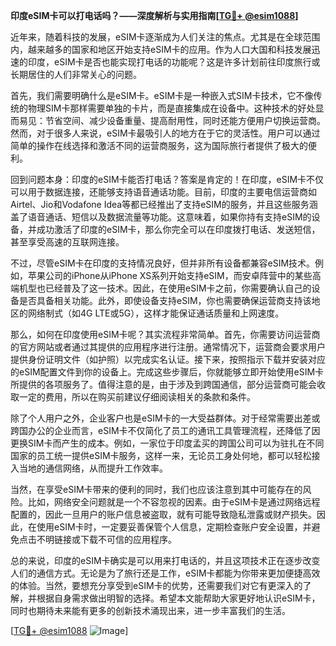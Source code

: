 **印度eSIM卡可以打电话吗？——深度解析与实用指南[[TG💪+ @esim1088](https://t.me/s/esim1088)]**

近年来，随着科技的发展，eSIM卡逐渐成为人们关注的焦点。尤其是在全球范围内，越来越多的国家和地区开始支持eSIM卡的应用。作为人口大国和科技发展迅速的印度，eSIM卡是否也能实现打电话的功能呢？这是许多计划前往印度旅行或长期居住的人们非常关心的问题。

首先，我们需要明确什么是eSIM卡。eSIM卡是一种嵌入式SIM卡技术，它不像传统的物理SIM卡那样需要单独的卡片，而是直接集成在设备中。这种技术的好处显而易见：节省空间、减少设备重量、提高耐用性，同时还能方便用户切换运营商。然而，对于很多人来说，eSIM卡最吸引人的地方在于它的灵活性。用户可以通过简单的操作在线选择和激活不同的运营商服务，这为国际旅行者提供了极大的便利。

回到问题本身：印度的eSIM卡能否打电话？答案是肯定的！在印度，eSIM卡不仅可以用于数据连接，还能够支持语音通话功能。目前，印度的主要电信运营商如Airtel、Jio和Vodafone Idea等都已经推出了支持eSIM的服务，并且这些服务涵盖了语音通话、短信以及数据流量等功能。这意味着，如果你持有支持eSIM的设备，并成功激活了印度的eSIM卡，那么你完全可以在印度拨打电话、发送短信，甚至享受高速的互联网连接。

不过，尽管eSIM卡在印度的支持情况良好，但并非所有设备都兼容eSIM技术。例如，苹果公司的iPhone从iPhone XS系列开始支持eSIM，而安卓阵营中的某些高端机型也已经普及了这一技术。因此，在使用eSIM卡之前，你需要确认自己的设备是否具备相关功能。此外，即使设备支持eSIM，你也需要确保运营商支持该地区的网络制式（如4G LTE或5G），这样才能保证通话质量和上网速度。

那么，如何在印度使用eSIM卡呢？其实流程非常简单。首先，你需要访问运营商的官方网站或者通过其提供的应用程序进行注册。通常情况下，运营商会要求用户提供身份证明文件（如护照）以完成实名认证。接下来，按照指示下载并安装对应的eSIM配置文件到你的设备上。完成这些步骤后，你就能够立即开始使用eSIM卡所提供的各项服务了。值得注意的是，由于涉及到跨国通信，部分运营商可能会收取一定的费用，所以在购买前建议仔细阅读相关的条款和条件。

除了个人用户之外，企业客户也是eSIM卡的一大受益群体。对于经常需要出差或跨国办公的企业而言，eSIM卡不仅简化了员工的通讯工具管理流程，还降低了因更换SIM卡而产生的成本。例如，一家位于印度孟买的跨国公司可以为驻扎在不同国家的员工统一提供eSIM卡服务，这样一来，无论员工身处何地，都可以轻松接入当地的通信网络，从而提升工作效率。

当然，在享受eSIM卡带来的便利的同时，我们也应该注意到其中可能存在的风险。比如，网络安全问题就是一个不容忽视的因素。由于eSIM卡是通过网络远程配置的，因此一旦用户的账户信息被盗取，就有可能导致隐私泄露或财产损失。因此，在使用eSIM卡时，一定要妥善保管个人信息，定期检查账户安全设置，并避免点击不明链接或下载不可信的应用程序。

总的来说，印度的eSIM卡确实是可以用来打电话的，并且这项技术正在逐步改变人们的通信方式。无论是为了旅行还是工作，eSIM卡都能为你带来更加便捷高效的体验。当然，要想充分享受到eSIM卡的优势，还需要我们对它有更深入的了解，并根据自身需求做出明智的选择。希望本文能帮助大家更好地认识eSIM卡，同时也期待未来能有更多的创新技术涌现出来，进一步丰富我们的生活。

[[TG💪+ @esim1088](https://t.me/s/esim1088) ![Image](https://i.postimg.cc/4NQfJmqS/Snipaste-2025-05-13-00-14-12.png)]